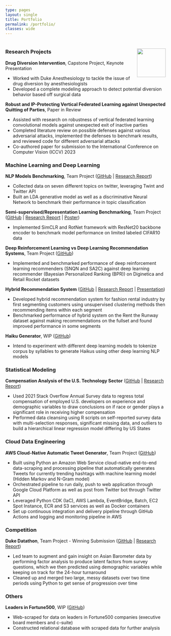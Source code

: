 ```yaml
---
type: pages
layout: single
title: Portfolio
permalink: /portfolio/
classes: wide
---
```

#  <img width=90 align="right" src="https://upload.wikimedia.org/wikipedia/commons/thumb/e/e6/Duke_University_logo.svg/1024px-Duke_University_logo.svg.png">

### Research Projects
**Drug Diversion Intervention**, Capstone Project, Keynote Presentation
- Worked with Duke Anesthesiology to tackle the issue of drug diversion by anesthesiologists
- Developed a complete modeling approach to detect potential diversion behavior based off surgical data

**Robust and IP-Protecting Vertical Federated Learning against Unexpected Quitting of Parties**, Paper in Review
- Assisted with research on robustness of vertical federated learning convolutional models against unexpected exit of inactive parties
- Completed literature review on possible defenses against various adversarial attacks, implemented the defenses to benchmark results, and reviewed code for different adversarial attacks
- Co-authored paper for submission to the International Conference on Computer Vision (ICCV) 2023


### Machine Learning and Deep Learning

**NLP Models Benchmarking**, Team Project ([GitHub](https://github.com/dai-anna/Duke-NLP-FinalProject) | [Research Report](https://github.com/dai-anna/Duke-NLP-FinalProject/blob/main/report/report_submission_flat.pdf))
- Collected data on seven different topics on twitter, leveraging Twint and Twitter API
- Built an LDA generative model as well as a discriminative Neural Network to benchmark their performance in topic classification

**Semi-supervised/Representation Learning Benchmarking**, Team Project ([GitHub](https://github.com/dai-anna/SemiSupervisedBenchmarking) | [Research Report](https://github.com/dai-anna/SemiSupervisedBenchmarking/blob/main/report/ECE661_Final_Project.pdf) | [Poster](https://github.com/dai-anna/SemiSupervisedBenchmarking/blob/main/poster/ECE661%20Poster_RepLearning.pdf))
- Implemented SimCLR and RotNet framework with ResNet20 backbone encoder to benchmark model performance on limited labeled CIFAR10 data

**Deep Reinforcement Learning vs Deep Learning Recommendation Systems**, Team Project ([GitHub](https://github.com/dai-anna/DRLvsDLrecommenders))
- Implemented and benchmarked performance of deep reinforcement learning recommenders (SNQN and SA2C) against deep learning recommender (Bayesian Personalized Ranking (BPR)) on Diginetica and Retail Rocket datasets

**Hybrid Recommendation System** ([GitHub](https://github.com/dai-anna/RenttheRunwayRecommendations) | [Research Report](https://github.com/dai-anna/RenttheRunwayRecommendations/blob/main/report/RTRRecommendationsFinalReport.pdf) | [Presentation](https://youtu.be/PzAVR38oM6Y))
- Developed hybrid recommendation system for fashion rental industry by first segmenting customers using unsupervised clustering methods then recommending items within each segment
- Benchmarked performance of hybrid system on the Rent the Runway dataset against making recommendations on the fullset and found improved performance in some segments

**Haiku Generator**, WIP ([GitHub](https://github.com/dai-anna/DeepLearning-HaikuGenerator))
- Intend to experiment with different deep learning models to tokenize corpus by syllables to generate Haikus using other deep learning NLP models


### Statistical Modeling 
**Compensation Analysis of the U.S. Technology Sector** ([GitHub](https://github.com/dai-anna/StackOverflow2021Survey-RegressionAnalysis) | [Research Report](https://github.com/dai-anna/StackOverflow2021Survey-RegressionAnalysis/blob/main/30_results/final_report.pdf))
- Used 2021 Stack Overflow Annual Survey data to regress total compensation of employed U.S. developers on experience and demographic variables to draw conclusions on if race or gender plays a significant role in receiving higher compensation
- Performed data cleansing using R scripts on self-reported survey data with multi-selection responses, significant missing data, and outliers to build a hierarchical linear regression model differing by US States

### Cloud Data Engineering
**AWS Cloud-Native Automatic Tweet Generator**, Team Project ([GitHub](https://github.com/dai-anna/AWSCloud-TweetGenerator))
- Built using Python an Amazon Web Service cloud-native end-to-end data-scraping and processing pipeline that automatically generates Tweets for currently trending hashtags with machine learning model (Hidden Markov and N-Gram model)
- Orchestrated pipeline to run daily, push to web application through Google Cloud Platform as well as post from Twitter bot through Twitter API
- Leveraged Python CDK (IaC), AWS Lambda, EventBridge, Batch, EC2 Spot Instance, ECR and S3 services as well as Docker containers
- Set up continuous integration and delivery pipeline through GitHub Actions and logging and monitoring pipeline in AWS

### Competition
**Duke Datathon**, Team Project - Winning Submission ([GitHub](https://github.com/unsupervisedlearner1123/Duke-Datathon-2021) | [Research Report](https://github.com/unsupervisedlearner1123/Duke-Datathon-2021/blob/main/40_docs/Report_final.pdf))
- Led team to augment and gain insight on Asian Barometer data by performing factor analysis to produce latent factors from survey questions, which we then predicted using demographic variables while keeping on track for the 24-hour turnaround
- Cleaned up and merged two large, messy datasets over two time periods using Python to get sense of progression over time

### Others
**Leaders in Fortune500**, WIP ([GitHub](https://github.com/dai-anna/Leadership-in-Fortune500))
- Web-scraped for data on leaders in Fortune500 companies (executive board members and c-suite)
- Constructed relational database with scraped data for further analysis

